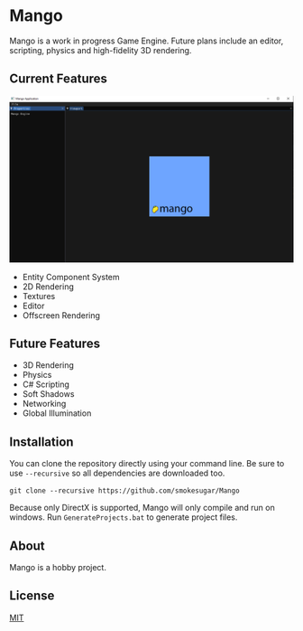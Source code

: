 # Mango

Mango is a work in progress Game Engine. Future plans include an editor, scripting, physics and high-fidelity 3D rendering.

## Current Features

![Epic Image](https://github.com/smokesugar/Mango/raw/main/resources/Showcase.PNG)

- Entity Component System
- 2D Rendering
- Textures
- Editor
- Offscreen Rendering

## Future Features
- 3D Rendering
- Physics
- C# Scripting
- Soft Shadows
- Networking
- Global Illumination

## Installation

You can clone the repository directly using your command line. Be sure to use `--recursive` so all dependencies are downloaded too.

```
git clone --recursive https://github.com/smokesugar/Mango
```
Because only DirectX is supported, Mango will only compile and run on windows. Run `GenerateProjects.bat` to generate project files.

## About
Mango is a hobby project.

## License
[MIT](https://choosealicense.com/licenses/mit/)